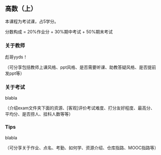 ## 高数（上）

本课程为考试课，占5学分。

分数构成 = 20%作业分 + 30%期中考试 + 50%期末考试

### 关于教师

彪哥yyds！

（可分享包括教师上课风格、ppt风格、是否需要听课、助教答疑风格、是否提前发ppt等）

### 关于考试

blabla

（介绍exam文件夹下面的资源、[客观]评价考试难度、打分友好程度、最高分、平均分、是否捞人、挂科人数等等）

### Tips

blabla

（可分享关于作业、点名、考勤、如何学、资源介绍、仓库指路、MOOC指路等）

